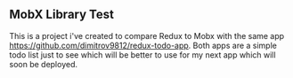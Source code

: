 ## MobX Library Test
This is a project i've created to compare Redux to Mobx with the same app https://github.com/dimitrov9812/redux-todo-app. Both apps are a simple todo list just to see which will be better to use for my next app which will soon be deployed.
